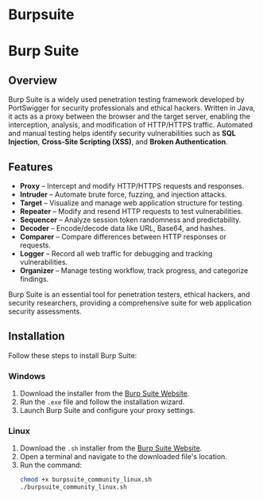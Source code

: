 # Burpsuite
# Burp Suite

## Overview
Burp Suite is a widely used penetration testing framework developed by PortSwigger for security professionals and ethical hackers. Written in Java, it acts as a proxy between the browser and the target server, enabling the interception, analysis, and modification of HTTP/HTTPS traffic. Automated and manual testing helps identify security vulnerabilities such as **SQL Injection**, **Cross-Site Scripting (XSS)**, and **Broken Authentication**.

## Features
- **Proxy** – Intercept and modify HTTP/HTTPS requests and responses.
- **Intruder** – Automate brute force, fuzzing, and injection attacks.
- **Target** – Visualize and manage web application structure for testing.
- **Repeater** – Modify and resend HTTP requests to test vulnerabilities.
- **Sequencer** – Analyze session token randomness and predictability.
- **Decoder** – Encode/decode data like URL, Base64, and hashes.
- **Comparer** – Compare differences between HTTP responses or requests.
- **Logger** – Record all web traffic for debugging and tracking vulnerabilities.
- **Organizer** – Manage testing workflow, track progress, and categorize findings.

Burp Suite is an essential tool for penetration testers, ethical hackers, and security researchers, providing a comprehensive suite for web application security assessments.

## Installation
Follow these steps to install Burp Suite:

### **Windows**
1. Download the installer from the [ Burp Suite Website](https://portswigger.net/burp/communitydownload).
2. Run the `.exe` file and follow the installation wizard.
3. Launch Burp Suite and configure your proxy settings.

### **Linux**
1. Download the `.sh` installer from the [ Burp Suite Website](https://portswigger.net/burp/communitydownload).
2. Open a terminal and navigate to the downloaded file's location.
3. Run the command:
   ```bash
   chmod +x burpsuite_community_linux.sh
   ./burpsuite_community_linux.sh
